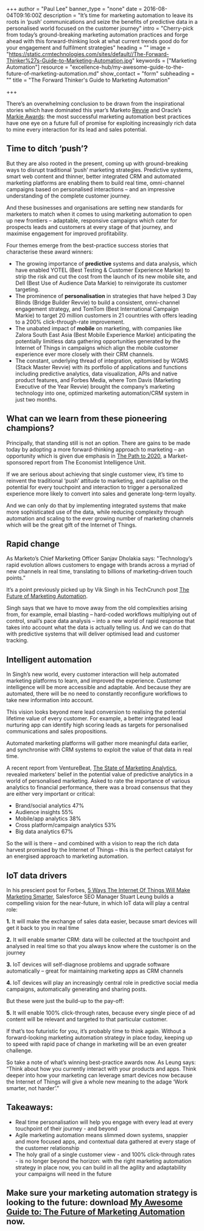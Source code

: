 +++
author = "Paul Lee"
banner_type = "none"
date = 2016-08-04T09:16:00Z
description = "It’s time for marketing automation to leave its roots in ‘push’ communications and seize the benefits of predictive data in a personalised world focused on the customer journey"
intro = "Cherry-pick from today’s ground-breaking marketing automation practices and forge ahead with this forward-thinking look at what current trends good do for your engagement and fulfilment strategies"
heading = ""
image = "https://static.crmtechnologies.com/sites/default//The-Forward-Thinker%27s-Guide-to-Marketing-Automation.jpg"
keywords = ["Marketing Automation"]
resource = "excellence-hub/my-awesome-guide-to-the-future-of-marketing-automation.md"
show_contact = "form"
subheading = ""
title = "The Forward Thinker's Guide to Marketing Automation"

+++

There’s an overwhelming conclusion to be drawn from the inspirational stories which have dominated this year’s Marketo [Revvie](https://events.marketo.com/summit/2016/awards/) and Oracle’s [Markie Awards](http://markies.eloqua.com/): the most successful marketing automation best practices have one eye on a future full of promise for exploiting increasingly rich data to mine every interaction for its lead and sales potential.

## Time to ditch ‘push’?

But they are also rooted in the present, coming up with ground-breaking ways to disrupt traditional ‘push’ marketing strategies. Predictive systems, smart web content and thinner, better integrated CRM and automated marketing platforms are enabling them to build real time, omni-channel campaigns based on personalised interactions – and an impressive understanding of the complete customer journey.

And these businesses and organisations are setting new standards for marketers to match when it comes to using marketing automation to open up new frontiers – adaptable, responsive campaigns which cater for  prospects leads and customers at every stage of that journey, and maximise engagement for improved profitability.

Four themes emerge from the best-practice success stories that characterise these award winners:

*   The growing importance of **predictive** systems and data analysis, which have enabled YOTEL (Best Testing & Customer Experience Markie) to strip the risk and cut the cost from the launch of its new mobile site, and Dell (Best Use of Audience Data Markie) to reinvigorate its customer targeting.
*   The prominence of **personalisation** in strategies that have helped 3 Day Blinds (Bridge Builder Revvie) to build a consistent, omni-channel engagement strategy, and TomTom (Best International Campaign Markie) to target 20 million customers in 21 countries with offers leading to a 200% click-through-rate improvement.
*   The unabated impact of **mobile** on marketing, with companies like Zalora South East Asia (Best Mobile Experience Markie) anticipating the potentially limitless data gathering opportunities generated by the Internet of Things in campaigns which align the mobile customer experience ever more closely with their CRM channels.
*   The constant, underlying thread of integration, epitomised by WGMS (Stack Master Revvie) with its portfolio of applications and functions including predictive analytics, data visualization, APIs and native product features, and Forbes Media, where Tom Davis (Marketing Executive of the Year Revvie) brought the company’s marketing technology into one, optimized marketing automation/CRM system in just two months.

## What can we learn from these pioneering champions?

Principally, that standing still is not an option. There are gains to be made today by adopting a more forward-thinking approach to marketing – an opportunity which is given due emphasis in [The Path to 2020](http://www.thedrum.com/news/2016/04/06/cmos-no-longer-chief-megaphone-officer-marketers-confident-seizing-customer), a Market-sponsored report from The Economist Intelligence Unit.

If we are serious about achieving that single customer view, it’s time to reinvent the traditional ‘push’ attitude to marketing, and capitalise on the potential for every touchpoint and interaction to trigger a personalized experience more likely to convert into sales and generate long-term loyalty.

And we can only do that by implementing integrated systems that make more sophisticated use of the data, while reducing complexity through automation and scaling to the ever growing number of marketing channels which will be the great gift of the Internet of Things.

## Rapid change

As Marketo’s Chief Marketing Officer Sanjav Dholakia says: "Technology’s rapid evolution allows customers to engage with brands across a myriad of new channels in real time, translating to billions of marketing-driven touch points.”

It’s a point previously picked up by Vik Singh in his TechCrunch post [The Future of Marketing Automation](http://techcrunch.com/2015/04/23/the-future-of-marketing-automation/).

Singh says that we have to move away from the old complexities arising from, for example, email blasting – hard-coded workflows multiplying out of control, snail’s pace data analysis – into a new world of rapid response that takes into account what the data is actually telling us. And we can do that with predictive systems that will deliver optimised lead and customer tracking.

## Intelligent automation

In Singh’s new world, every customer interaction will help automated marketing platforms to learn, and improved the experience. Customer intelligence will be more accessible and adaptable. And because they are automated, there will be no need to constantly reconfigure workflows to take new information into account.

This vision looks beyond mere lead conversion to realising the potential lifetime value of every customer. For example, a better integrated lead nurturing app can identify high scoring leads as targets for personalised communications and sales propositions.

Automated marketing platforms will gather more meaningful data earlier, and synchronise with CRM systems to exploit the value of that data in real time.

A recent report from VentureBeat, [The State of Marketing Analytics](http://insight.venturebeat.com/report/state-marketing-analytics-insights-age-customer), revealed marketers’ belief in the potential value of predictive analytics in a world of personalised marketing. Asked to rate the importance of various analytics to financial performance, there was a broad consensus that they are either very important or critical:

*   Brand/social analytics                    47%
*   Audience insights                         55%
*   Mobile/app analytics                      38%
*   Cross platform/campaign analytics         53%
*   Big data analytics                        67%

So the will is there – and combined with a vision to reap the rich data harvest promised by the Internet of Things – this is the perfect catalyst for an energised approach to marketing automation.

## IoT data drivers

In his prescient post for Forbes, [5 Ways The Internet Of Things Will Make Marketing Smarter](http://www.forbes.com/sites/salesforce/2014/08/30/5-ways-iot-marketing-smarter/#14789a57442b), Salesforce SEO Manager Stuart Leung builds a compelling vision for the near-future, in which IoT data will play a central role:

**1.**   It will make the exchange of sales data easier, because smart devices will get it back to you in real time

**2.**   It will enable smarter CRM: data will be collected at the touchpoint and analysed in real time so that you always know where the customer is on the journey

**3.**   IoT devices will self-diagnose problems and upgrade software automatically – great for maintaining marketing apps as CRM channels

**4.**   IoT devices will play an increasingly central role in predictive social media campaigns, automatically generating and sharing posts.

But these were just the build-up to the pay-off:

**5.**   It will enable 100% click-through rates, because every single piece of ad content will be relevant and targeted to that particular customer.

If that’s too futuristic for you, it’s probably time to think again. Without a forward-looking marketing automation strategy in place today, keeping up to speed with rapid pace of change in marketing will be an even greater challenge.

So take a note of what’s winning best-practice awards now. As Leung says: “Think about how you currently interact with your products and apps. Think deeper into how your marketing can leverage smart devices now because the Internet of Things will give a whole new meaning to the adage ‘Work smarter, not harder’.”

## Takeaways:

*   Real time personalisation will help you engage with every lead at every touchpoint of their journey - and beyond
*   Agile marketing automation means slimmed down systems, snappier and more focused apps, and contextual data gathered at every stage of the customer relationship
*   The holy grail of a single customer view - and 100% click-through rates - is no longer beyond the horizon: with the right marketing automation strategy in place now, you can build in all the agility and adaptability your campaigns will need in the future

## Make sure your marketing automation strategy is looking to the future: download [My Awesome Guide to: The Future of Marketing Automation](http://interact.crmtechnologies.com/my-awesome-guide-to-the-future-of-marketing-automation) now.